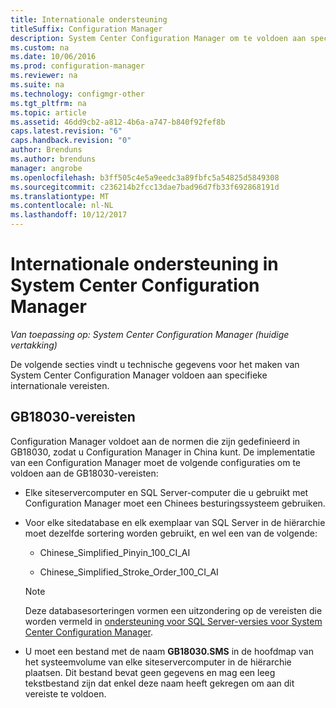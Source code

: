 ```yaml
---
title: Internationale ondersteuning
titleSuffix: Configuration Manager
description: System Center Configuration Manager om te voldoen aan specifieke internationale vereisten configureren.
ms.custom: na
ms.date: 10/06/2016
ms.prod: configuration-manager
ms.reviewer: na
ms.suite: na
ms.technology: configmgr-other
ms.tgt_pltfrm: na
ms.topic: article
ms.assetid: 46dd9cb2-a812-4b6a-a747-b840f92fef8b
caps.latest.revision: "6"
caps.handback.revision: "0"
author: Brenduns
ms.author: brenduns
manager: angrobe
ms.openlocfilehash: b3ff505c4e5a9eedc3a89fbfc5a54825d5849308
ms.sourcegitcommit: c236214b2fcc13dae7bad96d7fb33f692868191d
ms.translationtype: MT
ms.contentlocale: nl-NL
ms.lasthandoff: 10/12/2017
---
```

# <a name="international-support-in-system-center-configuration-manager"></a>Internationale ondersteuning in System Center Configuration Manager

*Van toepassing op: System Center Configuration Manager (huidige vertakking)*

De volgende secties vindt u technische gegevens voor het maken van System Center Configuration Manager voldoen aan specifieke internationale vereisten.  

## <a name="gb18030-requirements"></a>GB18030-vereisten  
 Configuration Manager voldoet aan de normen die zijn gedefinieerd in GB18030, zodat u Configuration Manager in China kunt. De implementatie van een Configuration Manager moet de volgende configuraties om te voldoen aan de GB18030-vereisten:  

-   Elke siteservercomputer en SQL Server-computer die u gebruikt met Configuration Manager moet een Chinees besturingssysteem gebruiken.  

-   Voor elke sitedatabase en elk exemplaar van SQL Server in de hiërarchie moet dezelfde sortering worden gebruikt, en wel een van de volgende:  

    -   Chinese_Simplified_Pinyin_100_CI_AI  

    -   Chinese_Simplified_Stroke_Order_100_CI_AI  

    > [!NOTE]  
    >  Deze databasesorteringen vormen een uitzondering op de vereisten die worden vermeld in [ondersteuning voor SQL Server-versies voor System Center Configuration Manager](../../../core/plan-design/configs/support-for-sql-server-versions.md).  

-   U moet een bestand met de naam **GB18030.SMS** in de hoofdmap van het systeemvolume van elke siteservercomputer in de hiërarchie plaatsen. Dit bestand bevat geen gegevens en mag een leeg tekstbestand zijn dat enkel deze naam heeft gekregen om aan dit vereiste te voldoen.  
